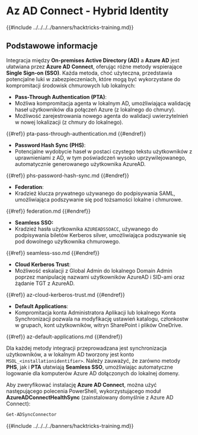 # Az AD Connect - Hybrid Identity

{{#include ../../../../banners/hacktricks-training.md}}

## Podstawowe informacje

Integracja między **On-premises Active Directory (AD)** a **Azure AD** jest ułatwiana przez **Azure AD Connect**, oferując różne metody wspierające **Single Sign-on (SSO)**. Każda metoda, choć użyteczna, przedstawia potencjalne luki w zabezpieczeniach, które mogą być wykorzystane do kompromitacji środowisk chmurowych lub lokalnych:

- **Pass-Through Authentication (PTA)**:
- Możliwa kompromitacja agenta w lokalnym AD, umożliwiająca walidację haseł użytkowników dla połączeń Azure (z lokalnego do chmury).
- Możliwość zarejestrowania nowego agenta do walidacji uwierzytelnień w nowej lokalizacji (z chmury do lokalnego).

{{#ref}}
pta-pass-through-authentication.md
{{#endref}}

- **Password Hash Sync (PHS)**:
- Potencjalne wydobycie haseł w postaci czystego tekstu użytkowników z uprawnieniami z AD, w tym poświadczeń wysoko uprzywilejowanego, automatycznie generowanego użytkownika AzureAD.

{{#ref}}
phs-password-hash-sync.md
{{#endref}}

- **Federation**:
- Kradzież klucza prywatnego używanego do podpisywania SAML, umożliwiająca podszywanie się pod tożsamości lokalne i chmurowe.

{{#ref}}
federation.md
{{#endref}}

- **Seamless SSO:**
- Kradzież hasła użytkownika `AZUREADSSOACC`, używanego do podpisywania biletów Kerberos silver, umożliwiająca podszywanie się pod dowolnego użytkownika chmurowego.

{{#ref}}
seamless-sso.md
{{#endref}}

- **Cloud Kerberos Trust**:
- Możliwość eskalacji z Global Admin do lokalnego Domain Admin poprzez manipulację nazwami użytkowników AzureAD i SID-ami oraz żądanie TGT z AzureAD.

{{#ref}}
az-cloud-kerberos-trust.md
{{#endref}}

- **Default Applications**:
- Kompromitacja konta Administratora Aplikacji lub lokalnego Konta Synchronizacji pozwala na modyfikację ustawień katalogu, członkostw w grupach, kont użytkowników, witryn SharePoint i plików OneDrive.

{{#ref}}
az-default-applications.md
{{#endref}}

Dla każdej metody integracji przeprowadzana jest synchronizacja użytkowników, a w lokalnym AD tworzony jest konto `MSOL_<installationidentifier>`. Należy zauważyć, że zarówno metody **PHS**, jak i **PTA** ułatwiają **Seamless SSO**, umożliwiając automatyczne logowanie dla komputerów Azure AD dołączonych do lokalnej domeny.

Aby zweryfikować instalację **Azure AD Connect**, można użyć następującego polecenia PowerShell, wykorzystującego moduł **AzureADConnectHealthSync** (zainstalowany domyślnie z Azure AD Connect):
```bash
Get-ADSyncConnector
```
{{#include ../../../../banners/hacktricks-training.md}}
